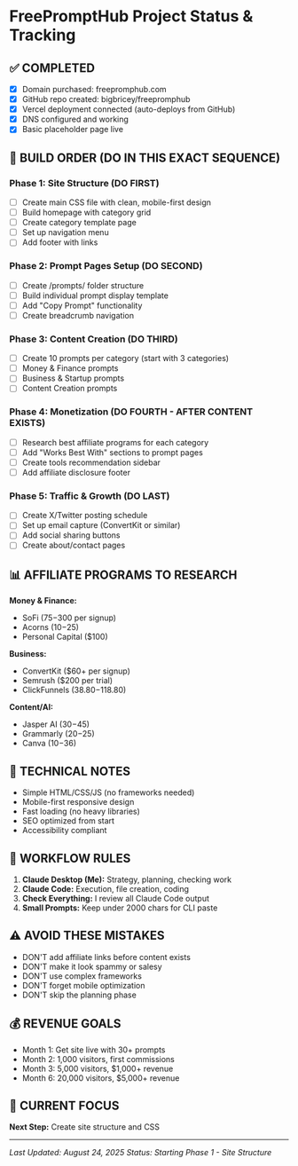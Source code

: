 # FreePromptHub Project Status & Tracking

## ✅ COMPLETED
- [x] Domain purchased: freepromphub.com
- [x] GitHub repo created: bigbricey/freepromphub
- [x] Vercel deployment connected (auto-deploys from GitHub)
- [x] DNS configured and working
- [x] Basic placeholder page live

## 🚀 BUILD ORDER (DO IN THIS EXACT SEQUENCE)

### Phase 1: Site Structure (DO FIRST)
- [ ] Create main CSS file with clean, mobile-first design
- [ ] Build homepage with category grid
- [ ] Create category template page
- [ ] Set up navigation menu
- [ ] Add footer with links

### Phase 2: Prompt Pages Setup (DO SECOND)
- [ ] Create /prompts/ folder structure
- [ ] Build individual prompt display template
- [ ] Add "Copy Prompt" functionality
- [ ] Create breadcrumb navigation

### Phase 3: Content Creation (DO THIRD)
- [ ] Create 10 prompts per category (start with 3 categories)
- [ ] Money & Finance prompts
- [ ] Business & Startup prompts
- [ ] Content Creation prompts

### Phase 4: Monetization (DO FOURTH - AFTER CONTENT EXISTS)
- [ ] Research best affiliate programs for each category
- [ ] Add "Works Best With" sections to prompt pages
- [ ] Create tools recommendation sidebar
- [ ] Add affiliate disclosure footer

### Phase 5: Traffic & Growth (DO LAST)
- [ ] Create X/Twitter posting schedule
- [ ] Set up email capture (ConvertKit or similar)
- [ ] Add social sharing buttons
- [ ] Create about/contact pages

## 📊 AFFILIATE PROGRAMS TO RESEARCH
**Money & Finance:**
- SoFi ($75-$300 per signup)
- Acorns ($10-$25)
- Personal Capital ($100)

**Business:**
- ConvertKit ($60+ per signup)
- Semrush ($200 per trial)
- ClickFunnels ($38.80-$118.80)

**Content/AI:**
- Jasper AI ($30-$45)
- Grammarly ($20-$25)
- Canva ($10-$36)

## 🔧 TECHNICAL NOTES
- Simple HTML/CSS/JS (no frameworks needed)
- Mobile-first responsive design
- Fast loading (no heavy libraries)
- SEO optimized from start
- Accessibility compliant

## 📝 WORKFLOW RULES
1. **Claude Desktop (Me):** Strategy, planning, checking work
2. **Claude Code:** Execution, file creation, coding
3. **Check Everything:** I review all Claude Code output
4. **Small Prompts:** Keep under 2000 chars for CLI paste

## ⚠️ AVOID THESE MISTAKES
- DON'T add affiliate links before content exists
- DON'T make it look spammy or salesy
- DON'T use complex frameworks
- DON'T forget mobile optimization
- DON'T skip the planning phase

## 💰 REVENUE GOALS
- Month 1: Get site live with 30+ prompts
- Month 2: 1,000 visitors, first commissions
- Month 3: 5,000 visitors, $1,000+ revenue
- Month 6: 20,000 visitors, $5,000+ revenue

## 🎯 CURRENT FOCUS
**Next Step:** Create site structure and CSS

---
*Last Updated: August 24, 2025*
*Status: Starting Phase 1 - Site Structure*